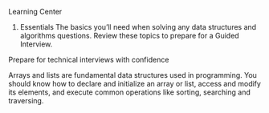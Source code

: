 Learning Center

1. Essentials
The basics you’ll need when solving any data structures and algorithms questions. Review these topics to prepare for a Guided Interview.

Prepare for technical interviews with confidence

Arrays and lists are fundamental data structures used in programming. You should know how to declare and initialize an array or list, access and modify its elements, and
execute common operations like sorting, searching and traversing.